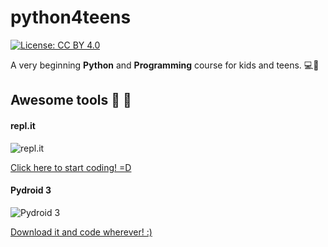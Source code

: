 # python4teens
[![License: CC BY 4.0](https://img.shields.io/badge/License-CC%20BY%204.0-lightgrey.svg)](https://creativecommons.org/licenses/by/4.0/)

A very beginning **Python** and **Programming** course for kids and teens. 💻💪


## Awesome tools :hammer: :wrench:
#### repl.it
![repl.it](https://repl.it/public/images/logo-small.png)

[Click here to start coding! =D](https://repl.it/@GabrielMMelo/CEDET)


#### Pydroid 3
![Pydroid 3](https://lh3.googleusercontent.com/JB_pv_k38wActQpAdUeEwJCZOvRcnyCx5fTHFKVHbedXoVq1kzE9loFJQdCy28vPIg=s180-rw)

[Download it and code wherever! :)](https://play.google.com/store/apps/details?id=ru.iiec.pydroid3&hl=pt_BR)
